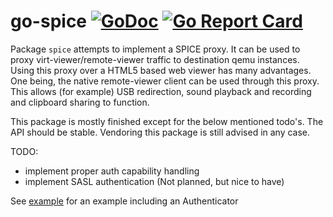 go-spice [![GoDoc](https://godoc.org/github.com/jsimonetti/go-spice?status.svg)](https://godoc.org/github.com/jsimonetti/go-spice) [![Go Report Card](https://goreportcard.com/badge/github.com/jsimonetti/go-spice)](https://goreportcard.com/report/github.com/jsimonetti/go-spice)
=======

Package `spice` attempts to implement a SPICE proxy.
It can be used to proxy virt-viewer/remote-viewer traffic to destination qemu instances.
Using this proxy over a HTML5 based web viewer has many advantages. One being, the native remote-viewer
client can be used through this proxy. This allows (for example) USB redirection, sound playback and recording
and clipboard sharing to function.

This package is mostly finished except for the below mentioned todo's. The API should be stable.
Vendoring this package is still advised in any case.

TODO:
- implement proper auth capability handling
- implement SASL authentication (Not planned, but nice to have)


See [example](https://godoc.org/github.com/jsimonetti/go-spice#Proxy) for an example including an Authenticator